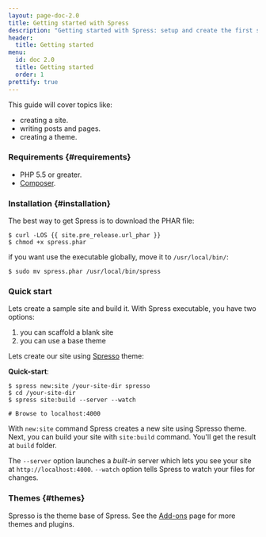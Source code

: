 ```yaml
---
layout: page-doc-2.0
title: Getting started with Spress
description: "Getting started with Spress: setup and create the first site"
header:
  title: Getting started
menu:
  id: doc 2.0
  title: Getting started
  order: 1
prettify: true
---
```

This guide will cover topics like: 

* creating a site.
* writing posts and pages.
* creating a theme.

### Requirements {#requirements}

* PHP 5.5 or greater.
* [Composer](https://getcomposer.org/).

### Installation {#installation}

The best way to get Spress is to download the PHAR file:

```
$ curl -LOS {{ site.pre_release.url_phar }}
$ chmod +x spress.phar
```

if you want use the executable globally, move it to `/usr/local/bin/`:

```
$ sudo mv spress.phar /usr/local/bin/spress
```

### Quick start

Lets create a sample site and build it. With Spress executable, you have two options:

1. you can scaffold a blank site
2. you can use a base theme

Lets create our site using [Spresso](https://github.com/yosymfony/Spress-theme-spresso/tree/2.0) theme:

**Quick-start**:

```
$ spress new:site /your-site-dir spresso
$ cd /your-site-dir
$ spress site:build --server --watch

# Browse to localhost:4000
```

With `new:site` command Spress creates a new site using Spresso theme. Next,
you can build your site with `site:build` command. You'll get the result at 
`build` folder.

The `--server` option launches a *built-in* server which lets you see your site at `http://localhost:4000`.
`--watch` option tells Spress to watch your files for changes.

### Themes {#themes}

Spresso is the theme base of Spress. See the [Add-ons](/add-ons) page for more themes and plugins.

